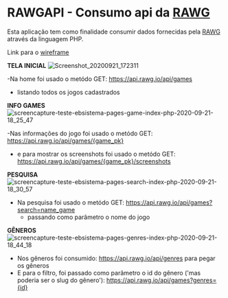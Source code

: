 # RAWGAPI - Consumo api da [RAWG](https://api.rawg.io/docs)
Esta aplicação tem como finalidade consumir dados fornecidas pela [RAWG](https://api.rawg.io/docs)
através da linguagem PHP.

Link para o [wireframe](https://www.figma.com/file/lmuHQLVD3AJJStxZOK1OEb/API?node-id=8%3A0)

**TELA INICIAL**
![Screenshot_20200921_172311](https://user-images.githubusercontent.com/49952031/93822824-2dcc8380-fc37-11ea-9e5d-f828fc619af4.png)

-Na home foi usado o metódo GET: https://api.rawg.io/api/games
  - listando todos os jogos cadastrados

**INFO GAMES**
![screencapture-teste-ebsistema-pages-game-index-php-2020-09-21-18_25_47](https://user-images.githubusercontent.com/49952031/93823286-f27e8480-fc37-11ea-88cc-07bf23faf48e.png)

-Nas informações do jogo foi usado o metódo GET: https://api.rawg.io/api/games/{game_pk}
  - e para mostrar os screenshots foi usado o metódo GET: https://api.rawg.io/api/games/{game_pk}/screenshots
  
**PESQUISA**
![screencapture-teste-ebsistema-pages-search-index-php-2020-09-21-18_30_57](https://user-images.githubusercontent.com/49952031/93823831-ddeebc00-fc38-11ea-86a7-e8c86429cd51.png)
  
- Na pesquisa foi usado o metódo GET: https://api.rawg.io/api/games?search=name_game
    - passando como parâmetro o nome do jogo

**GÊNEROS**
![screencapture-teste-ebsistema-pages-genres-index-php-2020-09-21-18_44_18](https://user-images.githubusercontent.com/49952031/93825124-024b9800-fc3b-11ea-94a3-c5de79b91ef9.png)

- Nos gêneros foi consumido: https://api.rawg.io/api/genres para pegar os gêneros
- E para o filtro, foi passado como parâmetro o id do gênero ('mas poderia ser o slug do gênero'): https://api.rawg.io/api/games?genres={id} 

